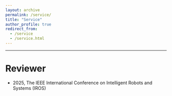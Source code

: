 ```yaml
---
layout: archive
permalink: /service/
title: "Service"
author_profile: true
redirect_from: 
  - /service
  - /service.html
---
```


------
Reviewer  
======
* 2025, The IEEE International Conference on Intelligent Robots and Systems (IROS)
